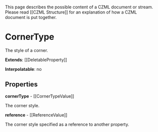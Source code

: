 This page describes the possible content of a CZML document or stream. Please read [[CZML Structure]] for an explanation of how a CZML document is put together.

# CornerType

The style of a corner.

**Extends**: [[DeletableProperty]]

**Interpolatable**: no

## Properties

**cornerType** - [[CornerTypeValue]]

The corner style.


**reference** - [[ReferenceValue]]

The corner style specified as a reference to another property.


